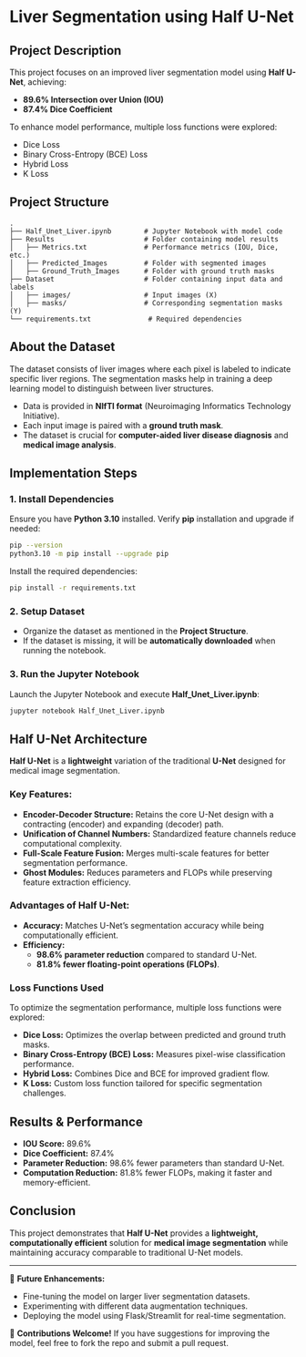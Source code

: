 # Liver Segmentation using Half U-Net

## Project Description
This project focuses on an improved liver segmentation model using **Half U-Net**, achieving:
- **89.6% Intersection over Union (IOU)**
- **87.4% Dice Coefficient**

To enhance model performance, multiple loss functions were explored:
- Dice Loss
- Binary Cross-Entropy (BCE) Loss
- Hybrid Loss
- K Loss

## Project Structure
```
.
├── Half_Unet_Liver.ipynb        # Jupyter Notebook with model code
├── Results                      # Folder containing model results
│   ├── Metrics.txt              # Performance metrics (IOU, Dice, etc.)
│   ├── Predicted_Images         # Folder with segmented images
│   ├── Ground_Truth_Images      # Folder with ground truth masks
├── Dataset                      # Folder containing input data and labels
│   ├── images/                  # Input images (X)
│   ├── masks/                   # Corresponding segmentation masks (Y)
└── requirements.txt              # Required dependencies
```

## About the Dataset
The dataset consists of liver images where each pixel is labeled to indicate specific liver regions. The segmentation masks help in training a deep learning model to distinguish between liver structures.

- Data is provided in **NIfTI format** (Neuroimaging Informatics Technology Initiative).
- Each input image is paired with a **ground truth mask**.
- The dataset is crucial for **computer-aided liver disease diagnosis** and **medical image analysis**.

## Implementation Steps
### 1. Install Dependencies
Ensure you have **Python 3.10** installed. Verify **pip** installation and upgrade if needed:
```sh
pip --version
python3.10 -m pip install --upgrade pip
```

Install the required dependencies:
```sh
pip install -r requirements.txt
```

### 2. Setup Dataset
- Organize the dataset as mentioned in the **Project Structure**.
- If the dataset is missing, it will be **automatically downloaded** when running the notebook.

### 3. Run the Jupyter Notebook
Launch the Jupyter Notebook and execute **Half_Unet_Liver.ipynb**:
```sh
jupyter notebook Half_Unet_Liver.ipynb
```

## Half U-Net Architecture
**Half U-Net** is a **lightweight** variation of the traditional **U-Net** designed for medical image segmentation.

### Key Features:
- **Encoder-Decoder Structure:** Retains the core U-Net design with a contracting (encoder) and expanding (decoder) path.
- **Unification of Channel Numbers:** Standardized feature channels reduce computational complexity.
- **Full-Scale Feature Fusion:** Merges multi-scale features for better segmentation performance.
- **Ghost Modules:** Reduces parameters and FLOPs while preserving feature extraction efficiency.

### Advantages of Half U-Net:
- **Accuracy:** Matches U-Net’s segmentation accuracy while being computationally efficient.
- **Efficiency:**
  - **98.6% parameter reduction** compared to standard U-Net.
  - **81.8% fewer floating-point operations (FLOPs)**.

### Loss Functions Used
To optimize the segmentation performance, multiple loss functions were explored:
- **Dice Loss:** Optimizes the overlap between predicted and ground truth masks.
- **Binary Cross-Entropy (BCE) Loss:** Measures pixel-wise classification performance.
- **Hybrid Loss:** Combines Dice and BCE for improved gradient flow.
- **K Loss:** Custom loss function tailored for specific segmentation challenges.

## Results & Performance
- **IOU Score:** 89.6%
- **Dice Coefficient:** 87.4%
- **Parameter Reduction:** 98.6% fewer parameters than standard U-Net.
- **Computation Reduction:** 81.8% fewer FLOPs, making it faster and memory-efficient.

## Conclusion
This project demonstrates that **Half U-Net** provides a **lightweight, computationally efficient** solution for **medical image segmentation** while maintaining accuracy comparable to traditional U-Net models.

---
📌 **Future Enhancements:**
- Fine-tuning the model on larger liver segmentation datasets.
- Experimenting with different data augmentation techniques.
- Deploying the model using Flask/Streamlit for real-time segmentation.

🚀 **Contributions Welcome!** If you have suggestions for improving the model, feel free to fork the repo and submit a pull request.

